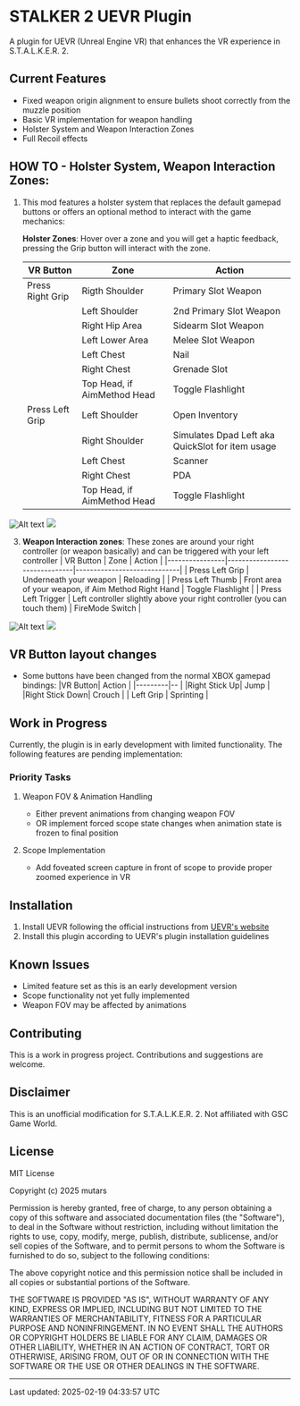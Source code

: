 # STALKER 2 UEVR Plugin

A plugin for UEVR (Unreal Engine VR) that enhances the VR experience in S.T.A.L.K.E.R. 2.

## Current Features

- Fixed weapon origin alignment to ensure bullets shoot correctly from the muzzle position
- Basic VR implementation for weapon handling
- Holster System and Weapon Interaction Zones
- Full Recoil effects
## HOW TO - Holster System, Weapon Interaction Zones:

1. This mod features a holster system that replaces the default gamepad buttons or offers an optional method to interact with the game mechanics:
   
     **Holster Zones**: Hover over a zone and you will get a haptic feedback, pressing the Grip button will interact with the zone.
  
   |      VR Button         | Zone                          | Action                         |
   |----------------|-------------------------------|-----------------------------|
   |   Press Right Grip   |   Rigth Shoulder      |    Primary Slot Weapon    |
   |      |   Left Shoulder   |    2nd Primary Slot Weapon   |
   |      |   Right Hip Area     |   Sidearm Slot Weapon    |
   |      |   Left Lower Area       |   Melee Slot Weapon    |
   |      |   Left Chest  |    Nail   |
   |                     |  Right Chest  |     Grenade Slot  |
   |      |   Top Head, if AimMethod Head  |    Toggle Flashlight   |
   |   Press Left Grip   |   Left Shoulder  |  Open Inventory      |
   |                     |   Right Shoulder |   Simulates Dpad Left aka QuickSlot for item usage  |
   |                     |   Left Chest |  Scanner  |
   |                     |   Right Chest |      PDA    |
   |      |   Top Head, if AimMethod Head  |    Toggle Flashlight   |

![Alt text](./vr-controls-holster-system.svg)
<img src="./vr-controls-holster-system.svg">

  
3. **Weapon Interaction zones**: These zones are around your right controller (or weapon basically) and can be triggered with your left controller
   |      VR Button         | Zone                          | Action                         |
   |----------------|-------------------------------|-----------------------------|
   |   Press Left Grip   |   Underneath your weapon    |    Reloading  |
   |    Press Left Thumb   |   Front area of your weapon, if Aim Method Right Hand   |    Toggle Flashlight   |
   |    Press Left Trigger  |  Left controller slightly above your right controller (you can touch them)     |   FireMode Switch    |

![Alt text](./vr-controls-weapon-interaction.svg)
<img src="./vr-controls-weapon-interaction.svg">

## VR Button layout changes 
- Some buttons have been changed from the normal XBOX gamepad bindings:
   |VR Button| Action  | 
   |---------|-- |
   |Right Stick Up| Jump |
   |Right Stick Down| Crouch |
   |  Left Grip   |  Sprinting  |
## Work in Progress

Currently, the plugin is in early development with limited functionality. The following features are pending implementation:

### Priority Tasks

1. Weapon FOV & Animation Handling
   - Either prevent animations from changing weapon FOV
   - OR implement forced scope state changes when animation state is frozen to final position

2. Scope Implementation
   - Add foveated screen capture in front of scope to provide proper zoomed experience in VR

## Installation

1. Install UEVR following the official instructions from [UEVR's website](https://uevr.io)
2. Install this plugin according to UEVR's plugin installation guidelines

## Known Issues

- Limited feature set as this is an early development version
- Scope functionality not yet fully implemented
- Weapon FOV may be affected by animations

## Contributing

This is a work in progress project. Contributions and suggestions are welcome.

## Disclaimer

This is an unofficial modification for S.T.A.L.K.E.R. 2. Not affiliated with GSC Game World.

## License

MIT License

Copyright (c) 2025 mutars

Permission is hereby granted, free of charge, to any person obtaining a copy
of this software and associated documentation files (the "Software"), to deal
in the Software without restriction, including without limitation the rights
to use, copy, modify, merge, publish, distribute, sublicense, and/or sell
copies of the Software, and to permit persons to whom the Software is
furnished to do so, subject to the following conditions:

The above copyright notice and this permission notice shall be included in all
copies or substantial portions of the Software.

THE SOFTWARE IS PROVIDED "AS IS", WITHOUT WARRANTY OF ANY KIND, EXPRESS OR
IMPLIED, INCLUDING BUT NOT LIMITED TO THE WARRANTIES OF MERCHANTABILITY,
FITNESS FOR A PARTICULAR PURPOSE AND NONINFRINGEMENT. IN NO EVENT SHALL THE
AUTHORS OR COPYRIGHT HOLDERS BE LIABLE FOR ANY CLAIM, DAMAGES OR OTHER
LIABILITY, WHETHER IN AN ACTION OF CONTRACT, TORT OR OTHERWISE, ARISING FROM,
OUT OF OR IN CONNECTION WITH THE SOFTWARE OR THE USE OR OTHER DEALINGS IN THE
SOFTWARE.

---
Last updated: 2025-02-19 04:33:57 UTC
